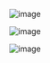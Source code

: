 ![image](https://github.com/soniadiwedi/brand_wick/assets/112754761/102e2a30-0e0c-47f8-acaa-87b15bcadaef)

![image](https://github.com/soniadiwedi/brand_wick/assets/112754761/48cd1815-2150-46d7-ba8b-56f8cd95705d)

![image](https://github.com/soniadiwedi/brand_wick/assets/112754761/590acedb-093b-480d-8827-ce2ef45bd933)

